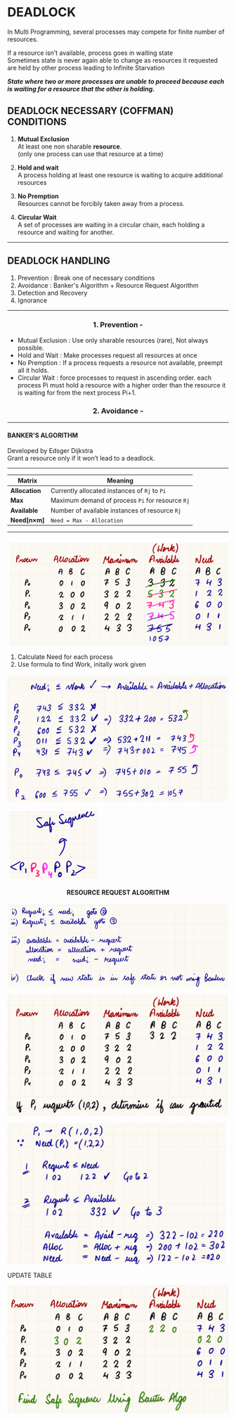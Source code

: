 # DEADLOCK
In Multi Programming, several processes may 
compete for finite number of resources. 

If a resource isn’t available, process goes in 
waiting state   
Sometimes state is never again able to change as 
resources it requested are held by other process 
leading to Infinite Starvation  

***State where two or more processes are unable to 
proceed because each is waiting for a resource 
that the other is holding.*** 

## DEADLOCK NECESSARY  (COFFMAN) CONDITIONS
1. **Mutual Exclusion**  
At least one non sharable **resource**.  
(only one process can use that resource at a time) 

2. **Hold and wait**  
A process holding at least one resource is waiting 
to acquire additional resources

3. **No Premption**  
Resources cannot be forcibly taken away from a 
process.

4. **Circular Wait**  
A set of processes are waiting in a circular chain, 
each holding a resource and waiting for another. 

---

## DEADLOCK HANDLING
1. Prevention : Break one of necessary conditions
2. Avoidance : Banker's Algorithm + Resource Request Algorithm
3. Detection and Recovery
4. Ignorance

---

### <center> 1. Prevention - 
- Mutual Exclusion : Use only sharable resources 
(rare), Not always possible.
- Hold and Wait : Make processes request all 
resources at once  
- No Premption : If a process requests a 
resource not available, preempt all it holds. 
- Circular Wait : force processes to request in ascending order. 
each process Pi must hold a resource with a higher order than the resource it is waiting for from the next process Pi+1. 

### <center> 2. Avoidance -
---
#### BANKER'S ALGORITHM
Developed by Edsger Dijkstra  
Grant a resource only if it won’t lead to a deadlock.

---

| Matrix      | Meaning                                                                                    |
| -------------------- | ------------------------------------------------------------------------------------------ |
| **Allocation** |Currently allocated instances of `Rj` to `Pi`                         |
| **Max**        | Maximum demand of process `Pi` for resource `Rj`                             |
| **Available**  | Number of available instances of resource `Rj`                            |
| **Need\[n×m]**       | `Need = Max - Allocation`  |

---
![alt text](image-6.png)

1. Calculate Need for each process
2. Use formula to find Work, initally work given
   
![alt text](image-7.png)

![alt text](image-8.png)

#### <center> RESOURCE REQUEST ALGORITHM
![alt text](image-9.png)

![alt text](image-10.png)

![alt text](image-11.png)

UPDATE TABLE

![alt text](image-12.png)